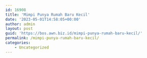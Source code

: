 ```yaml
---
id: 16908
title: 'Mimpi Punya Rumah Baru Kecil'
date: '2023-05-01T14:58:05+00:00'
author: admin
layout: post
guid: 'https://bos.awn.biz.id/mimpi-punya-rumah-baru-kecil/'
permalink: /mimpi-punya-rumah-baru-kecil/
categories:
    - Uncategorized
---
```


